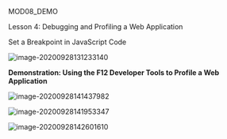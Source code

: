 

MOD08_DEMO

Lesson 4: Debugging and Profiling a Web Application



Set a Breakpoint in JavaScript Code

![image-20200928131233140](C:\Users\josev\AppData\Roaming\Typora\typora-user-images\image-20200928131233140.png)



**Demonstration: Using the F12 Developer Tools to Profile a Web Application**

![image-20200928141437982](C:\Users\josev\AppData\Roaming\Typora\typora-user-images\image-20200928141437982.png)



![image-20200928141953347](C:\Users\josev\AppData\Roaming\Typora\typora-user-images\image-20200928141953347.png)



![image-20200928142601610](C:\Users\josev\AppData\Roaming\Typora\typora-user-images\image-20200928142601610.png)